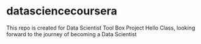 # datasciencecoursera
This repo is created for Data Scientist Tool Box Project
Hello Class, looking forward to the journey of becoming a Data Scientist
